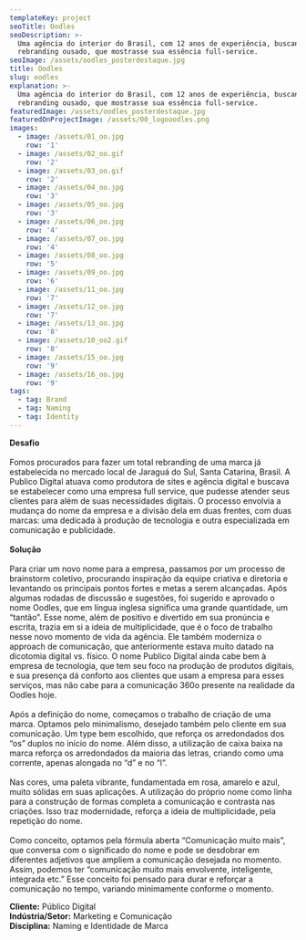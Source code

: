 ```yaml
---
templateKey: project
seoTitle: Oodles
seoDescription: >-
  Uma agência do interior do Brasil, com 12 anos de experiência, buscando um
  rebranding ousado, que mostrasse sua essência full-service.
seoImage: /assets/oodles_posterdestaque.jpg
title: Oodles
slug: oodles
explanation: >-
  Uma agência do interior do Brasil, com 12 anos de experiência, buscando um
  rebranding ousado, que mostrasse sua essência full-service.
featuredImage: /assets/oodles_posterdestaque.jpg
featuredOnProjectImage: /assets/00_logooodles.png
images:
  - image: /assets/01_oo.jpg
    row: '1'
  - image: /assets/02_oo.gif
    row: '2'
  - image: /assets/03_oo.gif
    row: '2'
  - image: /assets/04_oo.jpg
    row: '3'
  - image: /assets/05_oo.jpg
    row: '3'
  - image: /assets/06_oo.jpg
    row: '4'
  - image: /assets/07_oo.jpg
    row: '4'
  - image: /assets/08_oo.jpg
    row: '5'
  - image: /assets/09_oo.jpg
    row: '6'
  - image: /assets/11_oo.jpg
    row: '7'
  - image: /assets/12_oo.jpg
    row: '7'
  - image: /assets/13_oo.jpg
    row: '8'
  - image: /assets/10_oo2.gif
    row: '8'
  - image: /assets/15_oo.jpg
    row: '9'
  - image: /assets/16_oo.jpg
    row: '9'
tags:
  - tag: Brand
  - tag: Naming
  - tag: Identity
---
```

**Desafio**
<br><br>
Fomos procurados para fazer um total rebranding de uma marca já estabelecida no mercado local de Jaraguá do Sul, Santa Catarina, Brasil. A Publico Digital atuava como produtora de sites e agência digital e buscava se estabelecer como uma empresa full service, que pudesse atender seus clientes para além de suas necessidades digitais. O processo envolvia a mudança do nome da empresa e a divisão dela em duas frentes, com duas marcas: uma dedicada à produção de tecnologia e outra especializada em comunicação e publicidade.
<br><br>
**Solução**
<br><br>
Para criar um novo nome para a empresa, passamos por um processo de brainstorm coletivo, procurando inspiração da equipe criativa e diretoria e levantando os principais pontos fortes e metas a serem alcançadas. Após algumas rodadas de discussão e sugestões, foi sugerido e aprovado o nome Oodles, que em língua inglesa significa uma grande quantidade, um “tantão”. Esse nome, além de positivo e divertido em sua pronúncia e escrita, trazia em si a ideia de multiplicidade, que é o foco de trabalho nesse novo momento de vida da agência. Ele também moderniza o approach de comunicação, que anteriormente estava muito datado na dicotomia digital vs. físico. O nome Publico Digital ainda cabe bem à empresa de tecnologia, que tem seu foco na produção de produtos digitais, e sua presença dá conforto aos clientes que usam a empresa para esses serviços, mas não cabe para a comunicação 360o presente na realidade da Oodles hoje.
<br><br>
Após a definição do nome, começamos o trabalho de criação de uma marca. Optamos pelo minimalismo, desejado também pelo cliente em sua comunicação. Um type bem escolhido, que reforça os arredondados dos “os” duplos no início do nome. Além disso, a utilização de caixa baixa na marca reforça os arredondados da maioria das letras, criando como uma corrente, apenas alongada no “d” e no “l”. 
<br><br>
Nas cores, uma paleta vibrante, fundamentada em rosa, amarelo e azul, muito sólidas em suas aplicações. A utilização do próprio nome como linha para a construção de formas completa a comunicação e contrasta nas criações. Isso traz modernidade, reforça a ideia de multiplicidade, pela repetição do nome.
<br><br>
Como conceito, optamos pela fórmula aberta “Comunicação muito mais”, que conversa com o significado do nome e pode se desdobrar em diferentes adjetivos que ampliem a comunicação desejada no momento. Assim, podemos ter “comunicação muito mais envolvente, inteligente, integrada etc.” Esse conceito foi pensado para durar e reforçar a comunicação no tempo, variando minimamente conforme o momento.

**Cliente:** Público Digital
<br>
**Indústria/Setor:** Marketing e Comunicação
<br>
**Disciplina:** Naming e Identidade de Marca
<br><br><br><br>
